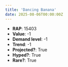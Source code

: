 ```yaml
---
title: 'Dancing Banana'
date: 2025-08-06T00:00:00Z
---
```

- **RAP**: 15403
- **Value**: -1
- **Demand level**: -1
- **Trend**: -1
- **Projected?**: True
- **Hyped?**: True
- **Rare?**: True
